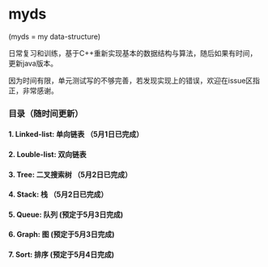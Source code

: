 # myds

(myds = my data-structure)

日常复习和训练，基于C++重新实现基本的数据结构与算法，随后如果有时间，更新java版本。

因为时间有限，单元测试写的不够完善，若发现实现上的错误，欢迎在issue区指正，非常感谢。

### 目录（随时间更新）
#### 1. Linked-list: 单向链表 （5月1日已完成）
#### 2. Louble-list: 双向链表 
#### 3. Tree: 二叉搜索树 （5月2日已完成）
#### 4. Stack: 栈 （5月2日已完成）
#### 5. Queue: 队列 (预定于5月3日完成)
#### 6. Graph: 图 (预定于5月3日完成)
#### 7. Sort: 排序 (预定于5月4日完成)
